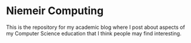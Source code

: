 # Niemeir Computing
This is the repository for my academic blog where I post about aspects of my Computer Science education that I think people may find interesting.
